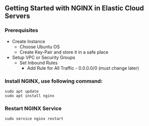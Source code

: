 ## Getting Started with NGINX in Elastic Cloud Servers

### Prerequisites 
- Create Instance
  - Choose Ubuntu OS
  - Create Key-Pair and store it in a safe place
- Setup VPC or Security Groups
  - Set Inbound Rules
    - Add Rule for All Traffic - 0.0.0.0/0 (must change later)

### Install NGINX, use following command:
    sudo apt update
    sudo apt install nginx

### Restart NGINX Service
    sudo service nginx restart
